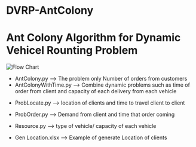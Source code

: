 # DVRP-AntColony
# Ant Colony Algorithm for Dynamic Vehicel Rounting Problem

![Flow Chart](../Doc/Flow_Chart.PNG)

<ul>
  <li>AntColony.py --> The problem only Number of orders from customers </li>
  <li>AntColonyWithTime.py --> Combine dynamic problems such as time of order from client and capacity of each delivery from each vehicle</li>
</ul>

- ProbLocate.py --> location of clients and time to travel client to client
- ProbOrder.py --> Demand from client and time that order coming
- Resource.py --> type of vehicle/ capacity of each vehicle 

- Gen Location.xlsx --> Example of generate Location of clients



